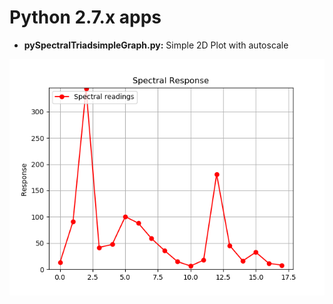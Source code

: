 # Python 2.7.x apps

- **pySpectralTriadsimpleGraph.py:** Simple 2D Plot with autoscale <br>

![2D Plot](../docs/spectre_2dplot.png)

